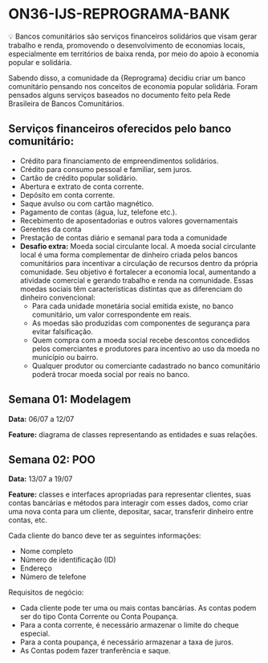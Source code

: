 # ON36-IJS-REPROGRAMA-BANK
💡 Bancos comunitários são serviços financeiros solidários que visam gerar trabalho e renda, promovendo o desenvolvimento de economias locais, especialmente em territórios de baixa renda, por meio do apoio à economia popular e solidária.

Sabendo disso, a comunidade da {Reprograma} decidiu criar um banco comunitário pensando nos conceitos de economia popular solidária. Foram pensados alguns serviços baseados no documento feito pela Rede Brasileira de Bancos Comunitários.

## Serviços financeiros oferecidos pelo banco comunitário:
- Crédito para financiamento de empreendimentos solidários.
- Crédito para consumo pessoal e familiar, sem juros.
- Cartão de crédito popular solidário.
- Abertura e extrato de conta corrente.
- Depósito em conta corrente.
- Saque avulso ou com cartão magnético.
- Pagamento de contas (água, luz, telefone etc.).
- Recebimento de aposentadorias e outros valores governamentais
- Gerentes da conta
- Prestação de contas diário e semanal para toda a comunidade
- **Desafio extra:** Moeda social circulante local.
  A moeda social circulante local é uma forma complementar de dinheiro criada pelos bancos comunitários para incentivar a circulação de recursos dentro da própria comunidade. Seu objetivo é fortalecer a economia local, aumentando a atividade comercial e gerando trabalho e renda na comunidade. Essas moedas sociais têm características distintas que as diferenciam do dinheiro convencional:
  - Para cada unidade monetária social emitida existe, no banco comunitário, um valor correspondente em reais.
  - As moedas são produzidas com componentes de segurança para evitar falsificação.
  - Quem compra com a moeda social recebe descontos concedidos pelos comerciantes e produtores para incentivo ao uso da moeda no município ou bairro.
  - Qualquer produtor ou comerciante cadastrado no banco comunitário poderá trocar moeda social por reais no banco.


## Semana 01: Modelagem
**Data:** 06/07 a 12/07

**Feature:** diagrama de classes representando as entidades e suas relações.

## Semana 02: POO
**Data:** 13/07 a 19/07

**Feature:** classes e interfaces apropriadas para representar clientes, suas contas bancárias e métodos para interagir com esses dados, como criar uma nova conta para um cliente, depositar, sacar, transferir dinheiro entre contas, etc.

Cada cliente do banco deve ter as seguintes informações:
- Nome completo
- Número de identificação (ID)
- Endereço
- Número de telefone

Requisitos de negócio:
- Cada cliente pode ter uma ou mais contas bancárias. As contas podem ser do tipo Conta Corrente ou Conta Poupança.
- Para a conta corrente, é necessário armazenar o limite do cheque especial.
- Para a conta poupança, é necessário armazenar a taxa de juros.
- As Contas podem fazer tranferência e saque.
